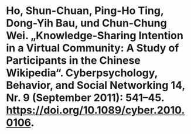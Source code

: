 # Ho, Shun-Chuan, Ping-Ho Ting, Dong-Yih Bau, und Chun-Chung Wei. „Knowledge-Sharing Intention in a Virtual Community: A Study of Participants in the Chinese Wikipedia“. Cyberpsychology, Behavior, and Social Networking 14, Nr. 9 (September 2011): 541–45. https://doi.org/10.1089/cyber.2010.0106.